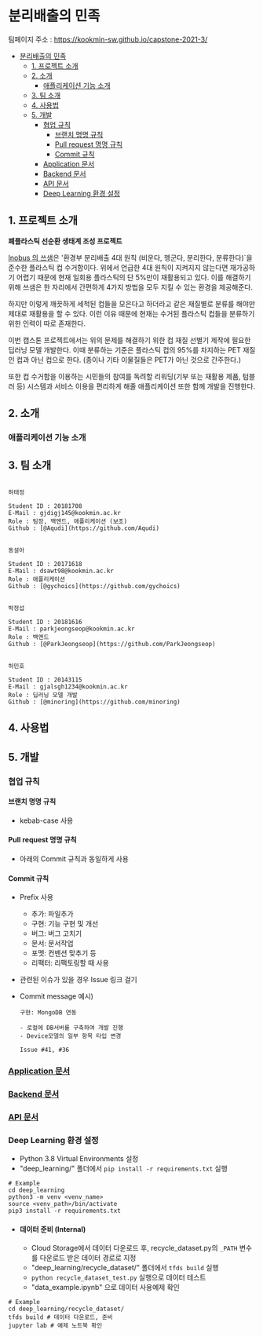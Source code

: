 # 분리배출의 민족

팀페이지 주소 : https://kookmin-sw.github.io/capstone-2021-3/
- [분리배출의 민족](#분리배출의-민족)
  - [1. 프로젝트 소개](#1-프로젝트-소개)
  - [2. 소개](#2-소개)
    - [애플리케이션 기능 소개](#애플리케이션-기능-소개)
  - [3. 팀 소개](#3-팀-소개)
  - [4. 사용법](#4-사용법)
  - [5. 개발](#5-개발)
    - [협업 규칙](#협업-규칙)
      - [브랜치 명명 규칙](#브랜치-명명-규칙)
      - [Pull request 명명 규칙](#pull-request-명명-규칙)
      - [Commit 규칙](#commit-규칙)
    - [Application 문서](#application-문서)
    - [Backend 문서](#backend-문서)
    - [API 문서](#api-문서)
    - [Deep Learning 환경 설정](#deep-learning-환경-설정)
## 1. 프로젝트 소개

**폐플라스틱 선순환 생태계 조성 프로젝트**

[Inobus 의 쓰샘](https://www.inobus.co.kr/story)은 '환경부 분리배출 4대 원칙 (비운다, 헹군다, 분리한다, 분류한다)`을 준수한 플라스틱 컵 수거함이다. 위에서 언급한 4대 원칙이 지켜지지 않는다면 재가공하기 어렵기 때문에 현재 일회용 플라스틱의 단 5%만이 재활용되고 있다. 이를 해결하기 위해 쓰샘은 한 자리에서 간편하게 4가지 방법을 모두 지킬 수 있는 환경을 제공해준다.

하지만 이렇게 깨끗하게 세척된 컵들을 모은다고 하더라고 같은 재질별로 분류를 해야만 제대로 재활용을 할 수 있다. 이런 이유 때문에 현재는 수거된 플라스틱 컵들을 분류하기 위한 인력이 따로 존재한다.

이번 캡스톤 프로젝트에서는 위의 문제를 해결하기 위한 컵 재질 선별기 제작에 필요한 딥러닝 모델 개발한다. 이때 분류하는 기준은 플라스틱 컵의 95%를 차지하는 PET 재질인 컵과 아닌 컵으로 한다. (종이나 기타 이물질들은 PET가 아닌 것으로 간주한다.)

또한 컵 수거함을 이용하는 시민들의 참여를 독려할 리워딩(기부 또는 재활용 제품, 텀블러 등) 시스템과 서비스 이용을 편리하게 해줄 애플리케이션 또한 함께 개발을 진행한다.

## 2. 소개

### 애플리케이션 기능 소개

## 3. 팀 소개

```

허태정

Student ID : 20181708
E-Mail : gjdigj145@kookmin.ac.kr
Role : 팀장, 백엔드, 애플리케이션 (보조)
Github : [@Aqudi](https://github.com/Aqudi)

```

```

동설아

Student ID : 20171618
E-Mail : dsawt98@kookmin.ac.kr
Role : 애플리케이션
Github : [@gychoics](https://github.com/gychoics)

```

```

박정섭

Student ID : 20181616
E-Mail : parkjeongseop@kookmin.ac.kr
Role : 백엔드
Github : [@ParkJeongseop](https://github.com/ParkJeongseop)

```

```

허민호

Student ID : 20143115
E-Mail : gjalsgh1234@kookmin.ac.kr
Role : 딥러닝 모델 개발
Github : [@minoring](https://github.com/minoring)

```

## 4. 사용법

## 5. 개발

### 협업 규칙

#### 브랜치 명명 규칙

- kebab-case 사용

#### Pull request 명명 규칙

- 아래의 Commit 규칙과 동일하게 사용

#### Commit 규칙

- Prefix 사용
  - 추가: 파일추가
  - 구현: 기능 구현 및 개선
  - 버그: 버그 고치기
  - 문서: 문서작업
  - 포멧: 컨벤션 맞추기 등
  - 리팩터: 리팩토링할 때 사용
- 관련된 이슈가 있을 경우 Issue 링크 걸기
- Commit message 예시)

  ```
  구현: MongoDB 연동

  - 로컬에 DB서버를 구축하여 개발 진행
  - Device모델의 일부 항목 타입 변경

  Issue #41, #36
  ```

### [Application 문서](app/)

### [Backend 문서](backend/)

### [API 문서](backend/docs.html)

### Deep Learning 환경 설정

- Python 3.8 Virtual Environments 설정
- "deep_learning/" 폴더에서 `pip install -r requirements.txt` 실행

```shell
# Example
cd deep_learning
python3 -m venv <venv_name>
source <venv_path>/bin/activate
pip3 install -r requirements.txt
```

- #### 데이터 준비 (Internal)
  - Cloud Storage에서 데이터 다운로드 후, recycle_dataset.py의 `_PATH` 변수를 다운로드 받은 데이터 경로로 지정
  - "deep_learning/recycle_dataset/" 폴더에서 `tfds build` 실행
  - `python recycle_dataset_test.py` 실행으로 데이터 테스트
  - "data_example.ipynb" 으로 데이터 사용예제 확인

```shell
# Example
cd deep_learning/recycle_dataset/
tfds build # 데이터 다운로드, 준비
jupyter lab # 예제 노트북 확인
```
